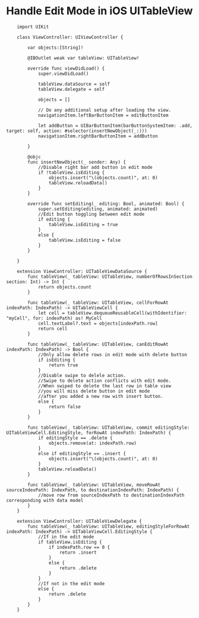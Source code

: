 # Handle Edit Mode in iOS UITableView

        import UIKit

        class ViewController: UIViewController {

            var objects:[String]!
            
            @IBOutlet weak var tableView: UITableView!
            
            override func viewDidLoad() {
                super.viewDidLoad()
                
                tableView.dataSource = self
                tableView.delegate = self
                
                objects = []
                
                // Do any additional setup after loading the view.
                navigationItem.leftBarButtonItem = editButtonItem

                let addButton = UIBarButtonItem(barButtonSystemItem: .add, target: self, action: #selector(insertNewObject(_:)))
                navigationItem.rightBarButtonItem = addButton
                
            }
            
            @objc
            func insertNewObject(_ sender: Any) {
                //Disable right bar add button in edit mode
                if !tableView.isEditing {
                    objects.insert("\(objects.count)", at: 0)
                    tableView.reloadData()
                }
            }

            override func setEditing(_ editing: Bool, animated: Bool) {
                super.setEditing(editing, animated: animated)
                //Edit button toggling between edit mode
                if editing {
                    tableView.isEditing = true
                }
                else {
                    tableView.isEditing = false
                }
            }

        }

        extension ViewController: UITableViewDataSource {
            func tableView(_ tableView: UITableView, numberOfRowsInSection section: Int) -> Int {
                return objects.count
            }
            
            func tableView(_ tableView: UITableView, cellForRowAt indexPath: IndexPath) -> UITableViewCell {
                let cell = tableView.dequeueReusableCell(withIdentifier: "myCell", for: indexPath) as! MyCell
                cell.textLabel?.text = objects[indexPath.row]
                return cell
            }
            
            func tableView(_ tableView: UITableView, canEditRowAt indexPath: IndexPath) -> Bool {
                //Only allow delete rows in edit mode with delete button
                if isEditing {
                    return true
                }
                //Disable swipe to delele action.
                //Swipe to delete action conflicts with edit mode.
                //When swiped to delete the last row in table view
                //you will miss delete button in edit mode
                //after you added a new row with insert button.
                else {
                    return false
                }
            }
            
            func tableView(_ tableView: UITableView, commit editingStyle: UITableViewCell.EditingStyle, forRowAt indexPath: IndexPath) {
                if editingStyle == .delete {
                    objects.remove(at: indexPath.row)
                }
                else if editingStyle == .insert {
                    objects.insert("\(objects.count)", at: 0)
                }
                tableView.reloadData()
            }
            
            func tableView(_ tableView: UITableView, moveRowAt sourceIndexPath: IndexPath, to destinationIndexPath: IndexPath) {
                //move row from sourceIndexPath to destinationIndexPath corresponding with data model
            }
        }

        extension ViewController: UITableViewDelegate {
            func tableView(_ tableView: UITableView, editingStyleForRowAt indexPath: IndexPath) -> UITableViewCell.EditingStyle {
                //If in the edit mode
                if tableView.isEditing {
                    if indexPath.row == 0 {
                        return .insert
                    }
                    else {
                        return .delete
                    }
                }
                //If not in the edit mode
                else {
                    return .delete
                }
            }
        }

